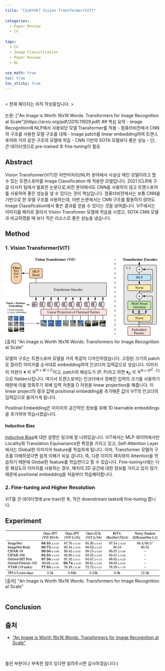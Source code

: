 ```yaml
---
title: "[논문리뷰] Vision Transformer(ViT)"

categories:
  - Paper Review
  - CV

tags:
  - CV
  - Image Classification
  - Paper Review
  - DL
  
use_math: true
toc: true
toc_sticky: true
---
```


<br>
< 현재 페이지는 아직 작성중입니다. >
<br><br>
논문: ["An Image is Worth 16x16 Words: Transformers for Image Recognition at Scale"](https://arxiv.org/pdf/2010.11929.pdf)
## 핵심 요약
- Image Recognition에 NLP에서 사용되던 모델 Transformer를 적용
- 컴퓨터비전에서 CNN의 구조를 사용한 모델 구조를 대체
- Image patch를 linear embedding하여 트랜스포머와 거의 같은 구조의 모델에 학습
- CNN 기반의 SOTA 모델보다 좋은 성능
  - 단, 큰 데이터셋으로 pre-trained 후 fine-tuning이 필요

## Abstract
Vision Transformer(ViT)란 자연어처리(NLP) 분야에서 사실상 메인 모델이라고 할 수 있는 트랜스포머를 Image Classification 에 적용한 모델입니다. 2021 ICLR에 구글 리서치 팀에서 발표한 논문으로,비전 분야에서도 CNN을 사용하지 않고 트랜스포머를 사용하여 좋은 성능을 낼 수 있다는 것이 핵심입니다. 컴퓨터비전에서는 보통 CNN을 기반으로 한 모델 구조를 사용하는데, 이번 논문에서는 CNN 구조를 활용하지 않아도 Image Classification에서 좋은 결과를 얻을 수 있다는 것을 보여줍니다. ViT에서는 이미지를 패치로 잘라서 Vision Transfomer 모델에 학습을 시켰고, SOTA CNN 모델과 비교하였을 때 보다 적은 리소스로 좋은 성능을 냈습니다.

## Method
### 1. Vision Transformer(ViT)
![vit](/assets/images/2021-08-17-ViT/ViT.png) 
[출처] "An Image is Worth 16x16 Words: Transformers for Image Recognition at Scale"
<br>
<br>
모델의 구조는 트랜스포머 모델을 거의 똑같이 디자인하였습니다. 고정된 크기의 patch로 잘라진 이미지를 순서대로 embedding하여 인코더의 입력값으로 넣습니다. 
이미지의 차원이 $\mathbf{x} \in \mathbb{R}^{H \times W \times C}$이고, patch의 해상도가 (P, P)라고 하면 $\mathbf{x}_{p} \in \mathbb{R}^{N \times\left(P^{2} \cdot C\right)}$ 으로 flatten시킵니다. 여기서 트랜스포머는 인코더에서 정해진 입력의 크기를 사용하기 때문에 이를 맞춰주기 위해 입력 차원을 D 차원을 linear projection을 해줍니다. 이 linear project의 결과 값에 positional embedding을 추가해준 값이 ViT의 인코더의 입력값으로 들어가게 됩니다. 
<!-- classification을 하기위해 "classification token"을 새로 추가하여 학습을 하였습니다.  -->

Positinal Embedding은 이미지의 공간적인 정보를 위해 1D learnable embeddings을 추가하여 학습시켰습니다. 

#### Inductive Bias
[Inductive Bias](https://velog.io/@euisuk-chung/Inductive-Bias%EB%9E%80)에 대한 설명은 링크에 잘 나와있습니다.
ViT에서는 MLP 레이어에서만 Locality와 Translation Equivariance한 특징을 가지고 있고, Self-Attention Layer에서는 Global한 이미지의 feature를 학습하게 됩니다. 아마, Transformer 모델의 구조를 이해하셨다면 쉽게 이해가 되실 겁니다. 즉, 다른 이미지 패치와의 Attention을 학습하기 때문에 Global한 feature를 학습한다고 할 수 있습니다.
Fine-tuning시에는 다른 해상도의 이미지를 사용하는 경우, 패치의 2D 공간에 대한 정보를 가지고 있지 않기 때문에 positional embedding을 처음부터 학습해야합나다. 

### 2. Fine-tuning and Higher Resolution
ViT를 큰 데이터셋에 pre-train한 후, 작은 downstream tasks에 fine-tuning 합니다. 


## Experiment
![ViT-exp](/assets/images/2021-08-17-ViT/ViT-exp.png) 
[출처] "An Image is Worth 16x16 Words: Transformers for Image Recognition at Scale"
<br>
<br>

## Conclusion

## 출처
- ["An Image is Worth 16x16 Words: Transformers for Image Recognition at Scale"](https://arxiv.org/pdf/2010.11929.pdf)

<br><br>
틀린 부분이나 부족한 점이 있다면 알려주시면 감사하겠습니다:)